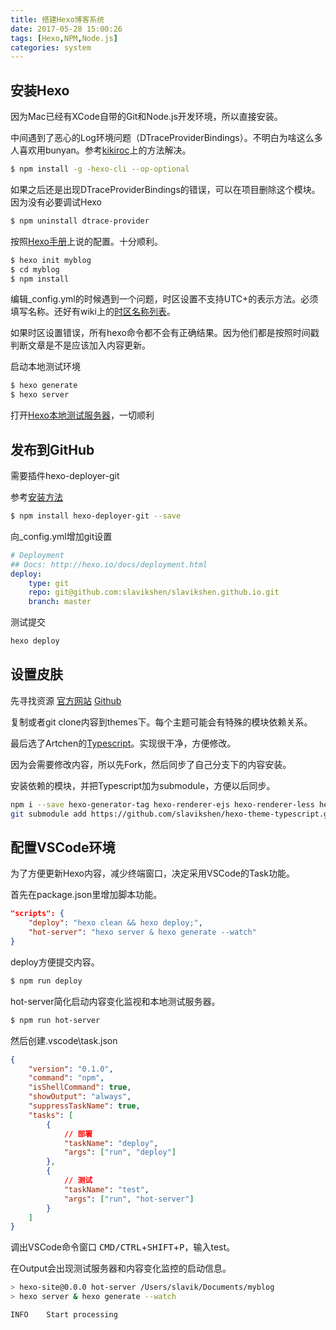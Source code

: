 ```yaml
---
title: 搭建Hexo博客系统
date: 2017-05-28 15:00:26
tags: [Hexo,NPM,Node.js]
categories: system
---
```


## 安装Hexo

因为Mac已经有XCode自带的Git和Node.js开发环境，所以直接安装。

中间遇到了恶心的Log环境问题（DTraceProviderBindings）。不明白为啥这么多人喜欢用bunyan。参考[kikiroc](https://kikoroc.com/2016/05/04/resolve-hexo-DTraceProviderBindings-MODULE-NOT-FOUND.html)上的方法解决。

```sh
$ npm install -g -hexo-cli --op-optional
```

如果之后还是出现DTraceProviderBindings的错误，可以在项目删除这个模块。因为没有必要调试Hexo
```sh
$ npm uninstall dtrace-provider
```

按照[Hexo手册](https://hexo.io/docs/setup.html)上说的配置。十分顺利。

```sh
$ hexo init myblog
$ cd myblog
$ npm install
```

编辑_config.yml的时候遇到一个问题，时区设置不支持UTC+的表示方法。必须填写名称。还好有wiki上的[时区名称列表](https://en.wikipedia.org/wiki/List_of_tz_database_time_zones)。

如果时区设置错误，所有hexo命令都不会有正确结果。因为他们都是按照时间戳判断文章是不是应该加入内容更新。

启动本地测试环境

```sh
$ hexo generate
$ hexo server
```

打开[Hexo本地测试服务器](http://localhost:4000/)，一切顺利

## 发布到GitHub

需要插件hexo-deployer-git

参考[安装方法](https://gist.github.com/btfak/18938572f5df000ebe06fbd1872e4e39)

```sh
$ npm install hexo-deployer-git --save
```

向_config.yml增加git设置

```yml
# Deployment
## Docs: http://hexo.io/docs/deployment.html
deploy:
	type: git
	repo: git@github.com:slavikshen/slavikshen.github.io.git
	branch: master
```

测试提交

```sh
hexo deploy
```

## 设置皮肤

先寻找资源
[官方网站](https://hexo.io/themes/)
[Github](https://github.com/hexojs/hexo/wiki/Themes)

复制或者git clone内容到themes下。每个主题可能会有特殊的模块依赖关系。

最后选了Artchen的[Typescript](https://github.com/artchen/hexo-theme-typescript)。实现很干净，方便修改。

因为会需要修改内容，所以先Fork，然后同步了自己分支下的内容安装。

安装依赖的模块，并把Typescript加为submodule，方便以后同步。

```sh
npm i --save hexo-generator-tag hexo-renderer-ejs hexo-renderer-less hexo-renderer-marked hexo-pagination
git submodule add https://github.com/slavikshen/hexo-theme-typescript.git themes/typescript
```

## 配置VSCode环境

为了方便更新Hexo内容，减少终端窗口，决定采用VSCode的Task功能。

首先在package.json里增加脚本功能。

```json
"scripts": {
	"deploy": "hexo clean && hexo deploy;",
	"hot-server": "hexo server & hexo generate --watch"
}
```

deploy方便提交内容。

```sh
$ npm run deploy 
```

hot-server简化启动内容变化监视和本地测试服务器。

```sh
$ npm run hot-server
```

然后创建.vscode\task.json

```json
{
	"version": "0.1.0",
	"command": "npm",
	"isShellCommand": true,
	"showOutput": "always",
	"suppressTaskName": true,
	"tasks": [
		{
			// 部署
			"taskName": "deploy",
			"args": ["run", "deploy"]
		},
		{
			// 测试
			"taskName": "test",
			"args": ["run", "hot-server"]
		}
	]
}
```

调出VSCode命令窗口 <kbd>CMD/CTRL</kbd>+<kbd>SHIFT</kbd>+<kbd>P</kbd>，输入test。

在Output会出现测试服务器和内容变化监控的启动信息。

```sh
> hexo-site@0.0.0 hot-server /Users/slavik/Documents/myblog
> hexo server & hexo generate --watch

INFO	Start processing

```







